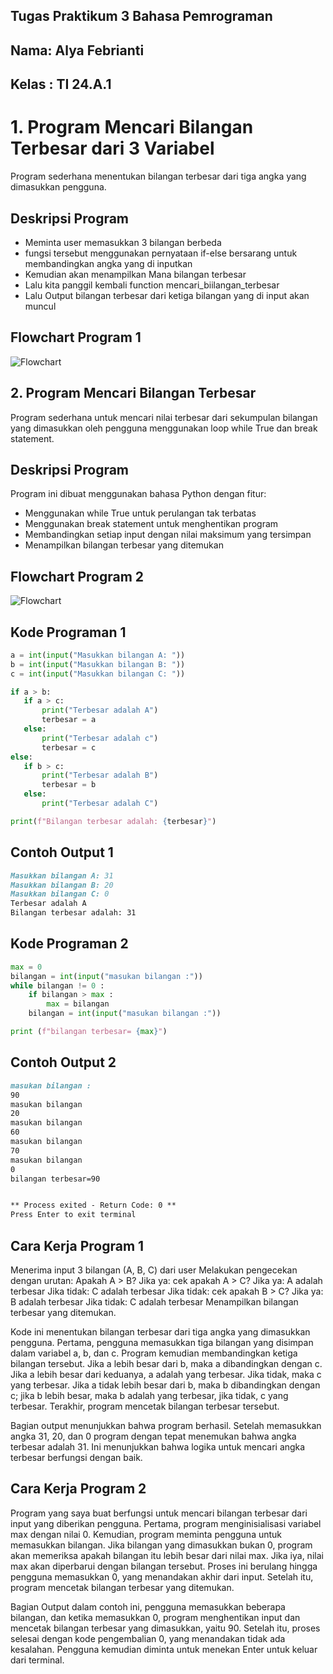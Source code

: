 ## Tugas Praktikum 3 Bahasa Pemrograman 
## Nama: Alya Febrianti
## Kelas : TI 24.A.1
# 1. Program Mencari Bilangan Terbesar dari 3 Variabel
Program sederhana menentukan bilangan terbesar dari tiga angka yang dimasukkan pengguna.

## Deskripsi Program
- Meminta user memasukkan 3 bilangan berbeda
- fungsi tersebut menggunakan pernyataan if-else bersarang untuk membandingkan angka yang di inputkan
- Kemudian akan menampilkan Mana bilangan terbesar
- Lalu kita panggil kembali function mencari_biilangan_terbesar
- Lalu Output bilangan terbesar dari ketiga bilangan yang di input akan muncul
  
 ## Flowchart Program 1
 ![Flowchart](Flowchart1.png)
 
## 2. Program Mencari Bilangan Terbesar 
Program sederhana untuk mencari nilai terbesar dari sekumpulan bilangan yang dimasukkan oleh pengguna menggunakan loop while True dan break statement.

## Deskripsi Program
Program ini dibuat menggunakan bahasa Python dengan fitur:
- Menggunakan while True untuk perulangan tak terbatas
- Menggunakan break statement untuk menghentikan program
- Membandingkan setiap input dengan nilai maksimum yang tersimpan
- Menampilkan bilangan terbesar yang ditemukan
  
 ## Flowchart Program 2
 ![Flowchart](Flowchart.png)

 ## Kode Programan 1
 ```python
a = int(input("Masukkan bilangan A: "))
b = int(input("Masukkan bilangan B: "))
c = int(input("Masukkan bilangan C: "))

if a > b:
    if a > c:
        print("Terbesar adalah A")
        terbesar = a
    else:
        print("Terbesar adalah c")
        terbesar = c
else:
    if b > c:
        print("Terbesar adalah B")
        terbesar = b
    else:
        print("Terbesar adalah C")

print(f"Bilangan terbesar adalah: {terbesar}")
```
## Contoh Output 1
````markdown
Masukkan bilangan A: 31
Masukkan bilangan B: 20
Masukkan bilangan C: 0
Terbesar adalah A
Bilangan terbesar adalah: 31
````

 ## Kode Programan 2
```python
max = 0
bilangan = int(input("masukan bilangan :"))
while bilangan != 0 :
    if bilangan > max :
        max = bilangan
    bilangan = int(input("masukan bilangan :"))

print (f"bilangan terbesar= {max}")
```

## Contoh Output 2
````markdown
masukan bilangan :
90
masukan bilangan
20
masukan bilangan
60
masukan bilangan
70
masukan bilangan
0
bilangan terbesar=90


** Process exited - Return Code: 0 **
Press Enter to exit terminal
````

## Cara Kerja Program 1
Menerima input 3 bilangan (A, B, C) dari user Melakukan pengecekan dengan urutan: Apakah A > B? Jika ya: cek apakah A > C? Jika ya: A adalah terbesar Jika tidak: C adalah terbesar Jika tidak: cek apakah B > C? Jika ya: B adalah terbesar Jika tidak: C adalah terbesar Menampilkan bilangan terbesar yang ditemukan.

Kode ini menentukan bilangan terbesar dari tiga angka yang dimasukkan pengguna. Pertama, pengguna memasukkan tiga bilangan yang disimpan dalam variabel a, b, dan c. Program kemudian membandingkan ketiga bilangan tersebut. Jika a lebih besar dari b, maka a dibandingkan dengan c. Jika a lebih besar dari keduanya, a adalah yang terbesar. Jika tidak, maka c yang terbesar. Jika a tidak lebih besar dari b, maka b dibandingkan dengan c; jika b lebih besar, maka b adalah yang terbesar, jika tidak, c yang terbesar. Terakhir, program mencetak bilangan terbesar tersebut.

Bagian output menunjukkan bahwa program berhasil. Setelah memasukkan angka 31, 20, dan 0 program dengan tepat menemukan bahwa angka terbesar adalah 31. Ini menunjukkan bahwa logika untuk mencari angka terbesar berfungsi dengan baik.

## Cara Kerja Program 2

Program yang saya buat berfungsi untuk mencari bilangan terbesar dari input yang diberikan pengguna. Pertama, program menginisialisasi variabel max dengan nilai 0. Kemudian, program meminta pengguna untuk memasukkan bilangan. Jika bilangan yang dimasukkan bukan 0, program akan memeriksa apakah bilangan itu lebih besar dari nilai max. Jika iya, nilai max akan diperbarui dengan bilangan tersebut. Proses ini berulang hingga pengguna memasukkan 0, yang menandakan akhir dari input. Setelah itu, program mencetak bilangan terbesar yang ditemukan. 

Bagian Output
dalam contoh ini, pengguna memasukkan beberapa bilangan, dan ketika memasukkan 0, program menghentikan input dan mencetak bilangan terbesar yang dimasukkan, yaitu 90. Setelah itu, proses selesai dengan kode pengembalian 0, yang menandakan tidak ada kesalahan. Pengguna kemudian diminta untuk menekan Enter untuk keluar dari terminal.



